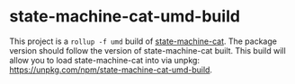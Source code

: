 # state-machine-cat-umd-build

This project is a `rollup -f umd` build of
[state-machine-cat](https://www.npmjs.com/package/state-machine-cat). The
package version should follow the version of state-machine-cat built. This build
will allow you to load state-machine-cat into via unpkg:
https://unpkg.com/npm/state-machine-cat-umd-build.
